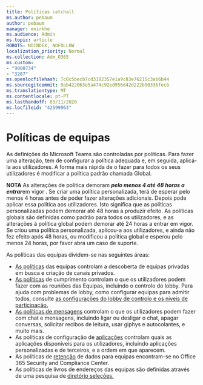 ```yaml
---
title: Políticas catchall
ms.author: pebaum
author: pebaum
manager: mnirkhe
ms.audience: Admin
ms.topic: article
ROBOTS: NOINDEX, NOFOLLOW
localization_priority: Normal
ms.collection: Adm_O365
ms.custom:
- "9000734"
- "3207"
ms.openlocfilehash: 7c0c5becb7cd3182357e1a9c83e76215c3ab6b44
ms.sourcegitcommit: 9ab422063e5a474c92ed956d42d222b90336fecb
ms.translationtype: MT
ms.contentlocale: pt-PT
ms.lasthandoff: 03/11/2020
ms.locfileid: "42599963"
---
```

# <a name="teams-policies"></a>Políticas de equipas

As definições do Microsoft Teams são controladas por políticas. Para fazer uma alteração, tem de configurar a política adequada e, em seguida, aplicá-la aos utilizadores. A forma mais rápida de o fazer para todos os seus utilizadores é modificar a política padrão chamada Global. 

**NOTA** As alterações de política demoram ***pelo menos 4 até 48 horas a entrar***em vigor . Se criar uma política personalizada, terá de esperar pelo menos 4 horas antes de poder fazer alterações adicionais. Depois pode aplicar essa política aos utilizadores. Isto significa que as políticas personalizadas podem demorar até 48 horas a produzir efeito. As políticas globais são definidas como padrão para todos os utilizadores, e as alterações à política global podem demorar até 24 horas a entrar em vigor. Se criou uma política personalizada, aplicou-a aos utilizadores, e ainda não fez efeito após 48 horas, ou modificou a política global e esperou pelo menos 24 horas, por favor abra um caso de suporte.

As políticas das equipas dividem-se nas seguintes áreas:

- [As políticas](https://docs.microsoft.com/MicrosoftTeams/teams-policies) das equipas controlam a descoberta de equipas privadas em busca e criação de canais privados.  
- [As políticas](https://docs.microsoft.com/microsoftteams/meeting-policies-in-teams) de cumprimento controlam o que os utilizadores podem fazer com as reuniões das Equipas, incluindo o controlo do lobby. Para ajuda com problemas de lobby, como configurar equipas para admitir todos, consulte [as configurações do lobby de controlo e os níveis de participação.](https://docs.microsoft.com/alchemyinsights/bypass-lobby)
- [As políticas de mensagens](https://docs.microsoft.com/microsoftteams/messaging-policies-in-teams) controlam o que os utilizadores podem fazer com chat e mensagens, incluindo ligar ou desligar o chat, apagar conversas, solicitar recibos de leitura, usar giphys e autocolantes, e muito mais.
- As políticas de configuração de [aplicações](https://docs.microsoft.com/MicrosoftTeams/teams-app-setup-policies) controlam quais as aplicações disponíveis para os utilizadores, incluindo aplicações personalizadas e de terceiros, e a ordem em que aparecem.  
- As políticas de [retenção](https://docs.microsoft.com/microsoftteams/retention-policies) de dados para equipas encontram-se no Office 365 Security and Compliance Center.
- As políticas de livros de endereços das equipas são definidas através de uma pesquisa de [diretório seleções.](https://docs.microsoft.com/MicrosoftTeams/teams-scoped-directory-search)